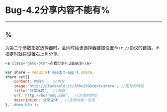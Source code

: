 # Bug-4.2分享内容不能有%

---

## %

为第二个参数指定选择器时，会同时给该选择器链接设置`fkzr://`协议的链接。不指定时就只设置右上角分享。

````html
<a class="demo-btn">点我分享4.2会崩溃</a>
````

````javascript
var share = require('seedit-app').share;
share.set({
	content:'内容%',  //内容
    image:'http://placehold.it/300x250&text=share', //图片的网址
    title:'分享标题',  //标题
    url:'http://bozhong.com',  //分享的网址
    description:'分享主体', //主体内容，可选
},'.demo-btn');
````